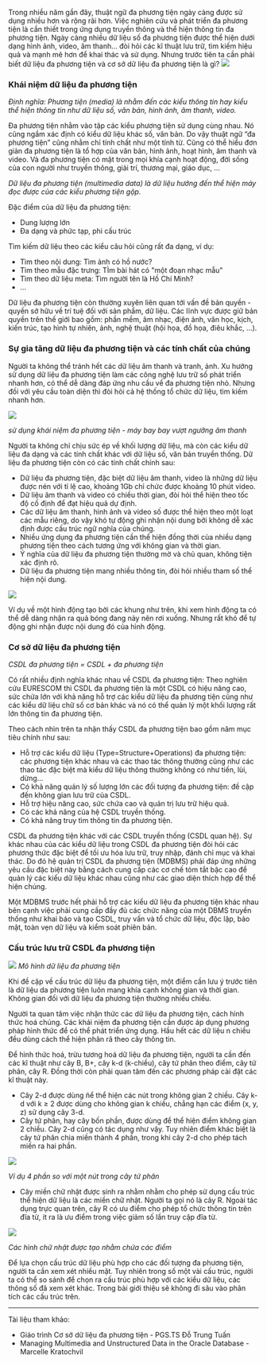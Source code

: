 Trong nhiều năm gần đây, thuật ngữ đa phương tiện ngày càng được sử dụng nhiều hơn và rộng rãi hơn. Việc nghiên cứu và phát triển đa phương tiện là cần thiết trong ứng dụng truyền thông và thể hiện thông tin đa phương tiện. Ngày càng nhiều dữ liệu số đa phương tiện được thể hiện dưới dạng hình ảnh, video, âm thanh... đòi hỏi các kĩ thuật lưu trữ, tìm kiếm hiệu quả và mạnh mẽ hơn để khai thác và sử dụng. Nhưng trước tiên ta cần phải biết dữ liệu đa phương tiện và cơ sở dữ liệu đa phương tiện là gì?
![](https://images.viblo.asia/2e4ccd09-f75a-44f7-9406-8ace50a99d10.jpg)

### Khái niệm dữ liệu đa phương tiện
*Định nghĩa: Phương tiện (media) là nhằm đến các kiểu thông tin hay kiểu thể hiện thông tin như dữ liệu số, văn bản, hình ảnh, âm thanh, video.*

Đa phương tiện nhằm vào tập các kiểu phương tiện sử dụng cùng nhau. Nó cũng ngầm xác định có kiểu dữ liệu khác số, văn bản. Do vậy thuật ngữ “đa phương tiện” cũng nhằm chỉ tính chất như một tính từ. Cũng có thể hiểu đơn giản đa phương tiện là tổ hợp của văn bản, hình ảnh, hoạt hình, âm thanh và video. Và đa phương tiện có mặt trong mọi khía cạnh hoạt động, đời sống của con người như truyền thông, giải trí, thương mại, giáo dục, ...

*Dữ liệu đa phương tiện (multimedia data) là dữ liệu hướng đến thể hiện máy đọc được của các kiểu phương tiện gộp.*

Đặc điểm của dữ liệu đa phương tiện:
* Dung lượng lớn
* Đa dạng và phức tạp, phi cấu trúc

Tìm kiếm dữ liệu theo các kiểu câu hỏi cũng rất đa dạng, ví dụ:
* Tìm theo nội dung: Tìm ảnh có hồ nước?
* Tìm theo mẫu đặc trưng: TÌm bài hát có "một đoạn nhạc mẫu"
* Tìm theo dữ liệu meta: Tìm người tên là Hồ Chí Minh?
* ...

Dữ liệu đa phương tiện còn thường xuyên liên quan tới vấn đề bản quyền - quyền sở hữu về trí tuệ đối với sản phẩm, dữ liệu. Các lĩnh vực được giữ bản quyền trên thế giới bao gồm: phần mềm, âm nhạc, điện ảnh, văn học, kịch, kiến trúc, tạo hình tự nhiên, ảnh, nghệ thuật (hội họa, đồ họa, điêu khắc, ...).

### Sự gia tăng dữ liệu đa phương tiện và các tính chất của chúng
Người ta không thể tránh hết các dữ liệu âm thanh và tranh, ảnh. Xu hướng sử dụng dữ liệu đa phương tiện làm các công nghệ lưu trữ số phát triển nhanh hơn, có thể dễ dàng đáp ứng nhu cầu về đa phương tiện nhỏ. Nhưng đối với yêu cầu toàn diện thì đòi hỏi cả hệ thống tổ chức dữ liệu, tìm kiếm nhanh hơn.

![](https://images.viblo.asia/19c44713-84a9-4225-983b-10120bdee680.png) 

*sử  dụng khái niệm đa phương tiện - máy bay bay vượt ngưỡng âm thanh*

Người ta không chỉ chịu sức ép về khối lượng dữ liệu, mà còn các kiểu dữ liệu đa dạng và các tính chất khác với dữ liệu số, văn bản truyền thống. Dữ liệu đa phương tiện còn có các tính chất chính sau:

* Dữ liệu đa phương tiện, đặc biệt dữ liệu âm thanh, video là những dữ liệu được nén với tỉ lệ cao, khoảng 1Gb chỉ chức được khoảng 10 phút video.
* Dữ liệu âm thanh và video có chiều thời gian, đòi hỏi thể hiện theo tốc độ cố định để đạt hiệu quả dự định.
* Các dữ liệu âm thanh, hình ảnh và video số được thể hiện theo một loạt các mẫu riêng, do vậy khó tự động ghi nhận nội dung bởi không dễ xác định được cấu trúc ngữ nghĩa của chúng.
* Nhiều ứng dụng đa phương tiện cần thể hiện đồng thời của nhiều dạng phương tiện theo cách tương ứng với không gian và thời gian.
* Ý nghĩa của dữ liệu đa phương tiện thường mờ và chủ quan, không tiện xác định rõ.
* Dữ liệu đa phương tiện mang nhiều thông tin, đòi hỏi nhiều tham số thể hiện nội dung.

![](https://images.viblo.asia/52ec80f3-163e-44cb-9b0d-96d504b9425e.png)

Ví dụ về một hình động tạo bởi các khung như trên, khi xem hình động ta có thể dễ dàng nhận ra quả bóng đang nảy nên rơi xuống. Nhưng rất khó để tự động ghi nhận được nội dung đó của hình động.

### Cơ sở dữ liệu đa phương tiện
*CSDL đa phương tiện = CSDL + đa phương tiện*

Có rất nhiều định nghĩa khác nhau về CSDL đa phương tiện: Theo nghiên cứu EURESCOM thì CSDL đa phương tiện là một CSDL có hiệu năng cao, sức chứa lớn với khả năng hỗ trợ các kiểu dữ liệu đa phương tiện cũng như các kiểu dữ liệu chữ số cơ bản khác và nó có thể quản lý một khối lượng rất lớn thông tin đa phương tiện.

Theo cách nhìn trên ta nhận thấy CSDL đa phương tiện bao gồm năm mục tiêu chính như sau:
* Hỗ  trợ  các  kiểu  dữ  liệu  (Type=Structure+Operations)  đa  phương  tiện:  các phương tiện khác nhau và các thao tác thông thường cũng như các thao tác đặc biệt mà kiểu dữ liệu thông thường không có như tiến, lùi, dừng...
* Có  khả năng quản lý số lượng lớn các đối tượng đa phương tiện: đề cập đến không gian lưu trữ của CSDL.
* Hỗ trợ hiệu năng cao, sức chứa cao và quản trị lưu trữ hiệu quả.
* Có các khả năng của hệ CSDL truyền thống.
* Có khả năng truy tìm thông tin đa phương tiện.

CSDL đa phương tiện khác với các CSDL truyền thống (CSDL quan hệ). Sự khác nhau của các kiểu dữ liệu trong CSDL đa phương tiện đòi hỏi các phương thức đặc biệt để tối ưu hóa lưu trữ, truy nhập, đánh chỉ mục và khai thác. Do đó hệ quản trị CSDL đa phương tiện (MDBMS) phải đáp ứng những yêu cầu đặc biệt này bằng cách cung cấp các cơ chế tóm tắt bậc cao để quản lý các kiểu dữ liệu khác nhau cũng như các giao diện thích hợp để thể hiện chúng.

Một MDBMS trước hết phải hỗ trợ các kiểu dữ liệu đa phương tiện khác nhau bên cạnh việc phải cung cấp đầy đủ các chức năng của một DBMS truyền thống như khai báo và tạo CSDL, truy vấn và tổ chức dữ liệu, độc lập, bảo mật, toàn vẹn dữ liệu và kiểm soát phiên bản.

### Cấu trúc lưu trữ CSDL đa phương tiện

![](https://images.viblo.asia/e35d327f-6426-42f6-9d58-85a00ef66741.PNG)
*Mô hình dữ liệu đa phương tiện*

Khi đề cập về cấu trúc dữ liệu đa phương tiện, một điểm cần lưu ý trước tiên là dữ liệu da phương tiện luôn mang khía cạnh không gian và  thời gian. Không gian đối với dữ liệu đa phương tiện thường nhiều chiều. 

Người ta quan tâm việc nhận thức các dữ liệu đa phương tiện, cách hình thức hoá chúng. Các khái niệm đa phương tiện cần được áp dụng phương pháp hình thức để có thể phát triển ứng dụng. Hầu hết các dữ liệu n chiều đều dùng cách thể hiện phân rã theo cây thông tin. 

Để hình thức hoá, trừu tương hoá dữ liệu đa phương tiện, người ta cần đến các kĩ thuật như cây B, B+, cây k-d (k-chiều), cây tứ phân theo điểm, cây tứ phân, cây R. Đồng thời còn phải quan tâm đến các phương pháp cài đặt các kĩ thuật này.

* Cây 2-d được dùng ñể thể hiện các nút trong không gian 2 chiều. Cây k-d với k ≥ 2 được dùng cho không gian k chiều, chẳng hạn các điểm (x, y, z) sử dụng cây 3-d.
* Cây tứ phân, hay cây bốn phần, được dùng để thể hiện điểm không gian 2 chiều. Cây 2-d cũng có tác dụng như vậy. Tuy nhiên điểm khác biệt là cây tứ phân chia miền thành 4 phần, trong khi cây 2-d cho phép tách miền ra hai phần.

![](https://images.viblo.asia/09a8f88d-93d5-4b25-a6b2-f574156d3dd4.PNG)

*Ví dụ 4 phần so với một nút trong cây tứ phân*
* Cây miền chữ nhật được sinh ra nhằm nhằm cho phép sử dụng cấu trúc thể hiện dữ liệu là các miền chữ nhật. Người ta gọi nó là cây R. Ngoài tác dụng trực quan trên, cây R có ưu điểm cho phép tổ chức thông tin trên đĩa từ, ít ra là ưu điểm trong việc giảm số lần truy cập đĩa từ.

![](https://images.viblo.asia/f0d0f348-6396-43b7-9ff1-8bc2c6a2553c.PNG)

*Các hình chữ nhật được tạo nhằm chứa các điểm*

Để lựa chọn cấu trúc dữ liệu phù hợp cho các đối tượng đa phương tiện, người ta cần xem xét nhiều mặt. Tuy nhiên trong số một vài cấu trúc, người ta có thể so sánh để chọn ra cấu trúc phù hợp với các kiểu dữ liệu, các thông số đã xem xét khác. Trong bài giới thiệu sẽ không đi sâu vào phân tích các cấu trúc trên.


-----
Tài liệu tham khảo:
* Giáo trình Cơ sở dữ liệu đa phương tiện - PGS.TS Đỗ Trung Tuấn
* Managing Multimedia and Unstructured Data in the Oracle Database - Marcelle Kratochvil